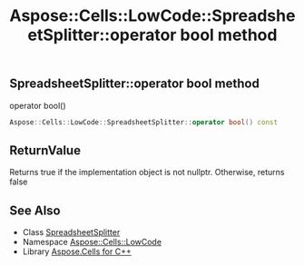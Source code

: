 ﻿---
title: Aspose::Cells::LowCode::SpreadsheetSplitter::operator bool method
linktitle: operator bool
second_title: Aspose.Cells for C++ API Reference
description: 'Aspose::Cells::LowCode::SpreadsheetSplitter::operator bool method. operator bool() in C++.'
type: docs
weight: 400
url: /cpp/aspose.cells.lowcode/spreadsheetsplitter/operator_bool/
---
## SpreadsheetSplitter::operator bool method


operator bool()

```cpp
Aspose::Cells::LowCode::SpreadsheetSplitter::operator bool() const
```


## ReturnValue

Returns true if the implementation object is not nullptr. Otherwise, returns false

## See Also

* Class [SpreadsheetSplitter](../)
* Namespace [Aspose::Cells::LowCode](../../)
* Library [Aspose.Cells for C++](../../../)
